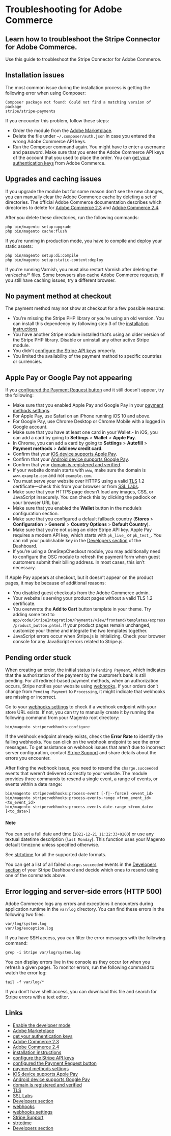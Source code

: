 # Troubleshooting for Adobe Commerce

## Learn how to troubleshoot the Stripe Connector for Adobe Commerce.

Use this guide to troubleshoot the Stripe Connector for Adobe Commerce.

## Installation issues

The most common issue during the installation process is getting the following
error when using Composer:

```
Composer package not found: Could not find a matching version of package
stripe/stripe-payments

```

If you encounter this problem, follow these steps:

- Order the module from the [Adobe
Marketplace](https://marketplace.magento.com/stripe-stripe-payments.html).
- Delete the file under `~/.composer/auth.json` in case you entered the wrong
Adobe Commerce API keys.
- Run the Composer command again. You might have to enter a username and
password. Make sure that you enter the Adobe Commerce API keys of the account
that you used to place the order. You can [get your authentication
keys](https://devdocs.magento.com/guides/v2.4/install-gde/prereq/connect-auth.html)
from Adobe Commerce.

## Upgrades and caching issues

If you upgrade the module but for some reason don’t see the new changes, you can
manually clear the Adobe Commerce cache by deleting a set of directories. The
official Adobe Commerce documentation describes which directories to delete for
[Adobe Commerce
2.3](https://devdocs.magento.com/guides/v2.3/howdoi/php/php_clear-dirs.html) and
[Adobe Commerce
2.4](https://devdocs.magento.com/guides/v2.4/howdoi/php/php_clear-dirs.html).

After you delete these directories, run the following commands:

```
php bin/magento setup:upgrade
php bin/magento cache:flush
```

If you’re running in production mode, you have to compile and deploy your static
assets:

```
php bin/magento setup:di:compile
php bin/magento setup:static-content:deploy
```

If you’re running Varnish, you must also restart Varnish after deleting the
var/cache/* files. Some browsers also cache Adobe Commerce requests; if you
still have caching issues, try a different browser.

## No payment method at checkout

The payment method may not show at checkout for a few possible reasons:

- You’re missing the Stripe PHP library or you’re using an old version. You can
install this dependency by following step 3 of the [installation
instructions](https://docs.stripe.com/connectors/adobe-commerce/payments/install)
- You have another Stripe module installed that’s using an older version of the
Stripe PHP library. Disable or uninstall any other active Stripe module.
- You didn’t [configure the Stripe API
keys](https://docs.stripe.com/connectors/adobe-commerce/payments/configuration#general-settings)
properly.
- You limited the availability of the payment method to specific countries or
currencies.

## Apple Pay or Google Pay not appearing

If you [configured the Payment Request
button](https://docs.stripe.com/connectors/adobe-commerce/payments/configuration#express-checkout)
and it still doesn’t appear, try the following:

- Make sure that you enabled Apple Pay and Google Pay in your [payment methods
settings](https://dashboard.stripe.com/settings/payment_methods).
- For Apple Pay, use Safari on an iPhone running iOS 10 and above.
- For Google Pay, use Chrome Desktop or Chrome Mobile with a logged in Google
account.
- Make sure that you have at least one card in your Wallet.- In iOS, you can add
a card by going to **Settings** > **Wallet** > **Apple Pay**.
- In Chrome, you can add a card by going to **Settings** > **Autofill** >
**Payment methods** > **Add new credit card**.
- Confirm that your [iOS device supports Apple
Pay](https://stripe.com/apple-pay).
- Confirm that your [Android device supports Google
Pay](https://docs.stripe.com/stripe-js/elements/payment-request-button).
- Confirm that your [domain is registered and
verified](https://docs.stripe.com/payments/payment-methods/pmd-registration?dashboard-or-api=dashboard#register-your-domain).
- If your website domain starts with `www`, make sure the domain is
`www.example.com` and not `example.com`.
- You must serve your website over HTTPS using a valid
[TLS](https://docs.stripe.com/security/guide#tls) 1.2 certificate—check this
from your browser or from [SSL Labs](https://www.ssllabs.com/ssltest/).
- Make sure that your HTTPS page doesn’t load any images, CSS, or JavaScript
insecurely. You can check this by clicking the padlock on your browser URL bar.
- Make sure that you enabled the **Wallet** button in the module’s configuration
section.
- Make sure that you configured a default fallback country (**Stores** >
**Configuration** > **General** > **Country Options** > **Default Country**).
- Make sure that you’re not using an older Stripe API key. Apple Pay requires a
modern API key, which starts with `pk_live_` or `pk_test_`. You can roll your
publishable key in the [Developers
section](https://dashboard.stripe.com/test/apikeys) of the Dashboard.
- If you’re using a OneStepCheckout module, you may additionally need to
configure the OSC module to refresh the payment form when guest customers submit
their billing address. In most cases, this isn’t necessary.

If Apple Pay appears at checkout, but it doesn’t appear on the product pages, it
may be because of additional reasons:

- You disabled guest checkouts from the Adobe Commerce admin.
- Your website is serving your product pages without a valid TLS 1.2
certificate.
- You overwrote the **Add to Cart** button template in your theme. Try adding
some text to
`app/code/StripeIntegration/Payments/view/frontend/templates/express/product_button.phtml`.
If your product pages remain unchanged, customize your theme and integrate the
two templates together.
- JavaScript errors occur when Stripe.js is initializing. Check your browser
console for any JavaScript errors related to Stripe.js.

## Pending order stuck

When creating an order, the initial status is `Pending Payment`, which indicates
that the authorization of the payment by the customer’s bank is still pending.
For all redirect-based payment methods, when an authorization occurs, Stripe
notifies your website using [webhooks](https://docs.stripe.com/webhooks). If
your orders don’t change from `Pending Payment` to `Processing`, it might
indicate that webhooks are missing or incorrect.

Go to your [webhooks settings](https://dashboard.stripe.com/webhooks) to check
if a webhook endpoint with your store URL exists. If not, you can try to
manually create it by running the following command from your Magento root
directory:

```
bin/magento stripe:webhooks:configure
```

If the webhook endpoint already exists, check the **Error Rate** to identify the
failing webhooks. You can click on the webhook endpoint to see the error
messages. To get assistance on webhook issues that aren’t due to incorrect
server configuration, contact [Stripe Support](https://support.stripe.com/) and
share details about the errors you encounter.

After fixing the webhook issue, you need to resend the `charge.succeeded` events
that weren’t delivered correctly to your website. The module provides three
commands to resend a single event, a range of events, or events within a date
range:

```
bin/magento stripe:webhooks:process-event [-f|--force] <event_id>
bin/magento stripe:webhooks:process-events-range <from_event_id> <to_event_id>
bin/magento stripe:webhooks:process-events-date-range <from_date> [<to_date>]

```

#### Note

You can set a full date and time (`2021-12-21 11:22:33+0200`) or use any 
textual datetime description (`last Monday`). This function uses your Magento
default timezone unless specified otherwise.

See [strtotime](https://www.php.net/strtotime) for all the supported date
formats.

You can get a list of all failed `charge.succeeded` events in the [Developers
section](https://dashboard.stripe.com/events?type=charge.succeeded&delivery_success=false)
of your Stripe Dashboard and decide which ones to resend using one of the
commands above.

## Error logging and server-side errors (HTTP 500)

Adobe Commerce logs any errors and exceptions it encounters during application
runtime in the `var/log` directory. You can find these errors in the following
two files:

```
var/log/system.log
var/log/exception.log

```

If you have SSH access, you can filter the error messages with the following
command:

```
grep -i Stripe var/log/system.log
```

You can display errors live in the console as they occur (or when you refresh a
given page). To monitor errors, run the following command to watch the error
log:

```
tail -f var/log/*
```

If you don’t have shell access, you can download this file and search for Stripe
errors with a text editor.

## Links

- [Enable the developer
mode](https://devdocs.magento.com/guides/v2.0/config-guide/cli/config-cli-subcommands-mode.html)
- [Adobe
Marketplace](https://marketplace.magento.com/stripe-stripe-payments.html)
- [get your authentication
keys](https://devdocs.magento.com/guides/v2.4/install-gde/prereq/connect-auth.html)
- [Adobe Commerce
2.3](https://devdocs.magento.com/guides/v2.3/howdoi/php/php_clear-dirs.html)
- [Adobe Commerce
2.4](https://devdocs.magento.com/guides/v2.4/howdoi/php/php_clear-dirs.html)
- [installation
instructions](https://docs.stripe.com/connectors/adobe-commerce/payments/install)
- [configure the Stripe API
keys](https://docs.stripe.com/connectors/adobe-commerce/payments/configuration#general-settings)
- [configured the Payment Request
button](https://docs.stripe.com/connectors/adobe-commerce/payments/configuration#express-checkout)
- [payment methods
settings](https://dashboard.stripe.com/settings/payment_methods)
- [iOS device supports Apple Pay](https://stripe.com/apple-pay)
- [Android device supports Google
Pay](https://docs.stripe.com/stripe-js/elements/payment-request-button)
- [domain is registered and
verified](https://docs.stripe.com/payments/payment-methods/pmd-registration?dashboard-or-api=dashboard#register-your-domain)
- [TLS](https://docs.stripe.com/security/guide#tls)
- [SSL Labs](https://www.ssllabs.com/ssltest/)
- [Developers section](https://dashboard.stripe.com/test/apikeys)
- [webhooks](https://docs.stripe.com/webhooks)
- [webhooks settings](https://dashboard.stripe.com/webhooks)
- [Stripe Support](https://support.stripe.com/)
- [strtotime](https://www.php.net/strtotime)
- [Developers
section](https://dashboard.stripe.com/events?type=charge.succeeded&delivery_success=false)